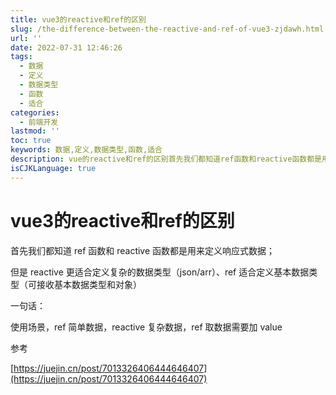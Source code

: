 ```yaml
---
title: vue3的reactive和ref的区别
slug: /the-difference-between-the-reactive-and-ref-of-vue3-zjdawh.html
url: ''
date: 2022-07-31 12:46:26
tags:
  - 数据
  - 定义
  - 数据类型
  - 函数
  - 适合
categories:
  - 前端开发
lastmod: ''
toc: true
keywords: 数据,定义,数据类型,函数,适合
description: vue的reactive和ref的区别首先我们都知道ref函数和reactive函数都是用来定义响应式数据_但是reactive更适合定义复杂的数据类型（jsonarr）ref适合定义基本数据类型（可接收基本数据类型和对象）一句话_使用场景ref简单数据reactive复杂数据ref取数据需要加value参考https_juejincnpost
isCJKLanguage: true
---
```

# vue3的reactive和ref的区别



首先我们都知道 ref 函数和 reactive 函数都是用来定义响应式数据；

但是 reactive 更适合定义复杂的数据类型（json/arr）、ref 适合定义基本数据类型（可接收基本数据类型和对象）

一句话：

使用场景，ref 简单数据，reactive 复杂数据，ref 取数据需要加 value

参考

[https://juejin.cn/post/7013326406444646407](https://juejin.cn/post/7013326406444646407)